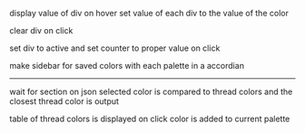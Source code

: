 display value of div on hover
  set value of each div to the value of the color

clear div on click

set div to active and set counter to proper value on click

make sidebar for saved colors with each palette in a accordian

___________________________________________________________________________________
wait for section on json
selected color is compared to thread colors and the closest thread color is output

table of thread colors is displayed
  on click color is added to current palette


 
